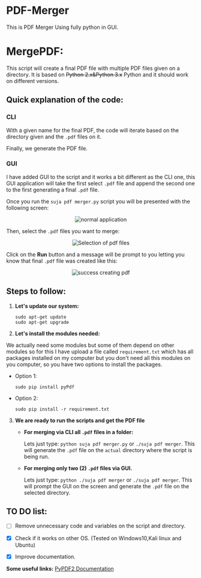# PDF-Merger
This is PDF Merger Using fully python in GUI.
# MergePDF:
This script will create a final PDF file with multiple PDF files given on a directory. It is based on ~~Python 2.x&Python 3.x~~ Python and it should work on different versions.

## Quick explanation of the code:

### CLI
With a given name for the final PDF, the code will iterate based on the directory given and the ```.pdf``` files on it.

Finally, we generate the PDF file.

### GUI

I have added GUI to the script and it works a bit different as the CLI one, this GUI application will take the first select `.pdf` file and append the second one to the first generating a final `.pdf` file.

Once you run the `suja pdf merger.py` script you will be presented with the following screen:

<p align="center">
  <img src="./Docs/images/no_selection.png" alt="normal application"/>
</p>

Then, select the `.pdf` files you want to merge:

<p align="center">
  <img src="./Docs/images/selection.png" alt="Selection of pdf files"/>
</p>

Click on the **Run** button and a message will be prompt to you letting you know that final `.pdf` file was created like this:

<p align="center">
  <img src="./Docs/images/success.png" alt="success creating pdf"/>
</p>


## **Steps to follow:**
1. **Let's update our system:**

     ```
     sudo apt-get update
     sudo apt-get upgrade
     ```

2. **Let's install the modules needed:**

  We actually need some modules but some of them depend on other modules so for this I have upload a file called ```requirement.txt``` which has all packages installed on my computer but you don't need all this modules on you computer, so you have two options to install the packages.

 * Option 1:
     ```
     sudo pip install pyPdf
     ```
 * Option 2:
     ```
     sudo pip install -r requirement.txt
     ```


3. **We are ready to run the scripts and get the PDF file**

    * **For merging via CLI all `.pdf` files in a folder:**

        Lets just type: `python suja pdf merger.py` or `./suja pdf merger`. This will generate the `.pdf` file on the `actual` directory where the script is being run.

    * **For merging only two (2) `.pdf` files via GUI.**

        Lets just type: `python ./suja pdf merger` or `./suja pdf merger`. This will prompt the GUI on the screen and generate the `.pdf` file on the selected directory.



## TO DO list:
- [ ] Remove unnecessary code and variables on the script and directory.

- [x] Check if it works on other OS. (Tested on Windows10,Kali linux and Ubuntu)

- [x] Improve documentation.


**Some useful links:**
[PyPDF2 Documentation](https://pythonhosted.org/PyPDF2/index.html)

